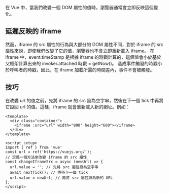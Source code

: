 
在 Vue 中，當我們改變一個 DOM 屬性的值時，瀏覽器通常會立即反映這個變化。

## 延遲反映的 iframe
然而，iframe 的 src 屬性的行為與大部分的 DOM 屬性不同，對於 iframe 的 src 屬性來說，即使我們改變了它的值，瀏覽器也不會立即重新載入 iframe。
在 iframe 中，event.timeStamp 是根據 iframe 的時戳計算的，這個值會小於基於父框架計算出來的 invoker.attached 時戳 = getNow()。
造成事件觸發的時戳小於呼叫者的時戳，因此，在 iframe 加載所需的時間差內，事件不會被觸發。

## 技巧
在改變 url 的值之前，先將 iframe 的 src 設為空字串，然後在下一個 tick 中再將它設回 url 的值。這樣，iframe 就會重新載入新的網址。例如：
```vue
<template>
  <div class="container">
    <iframe :src="url" width="800" height="600"></iframe>
  </div>
</template>

<script setup>
import { ref } from 'vue'
const url = ref('https://vuejs.org/');
// 定義一個方法來改變 iframe 的 src 屬性
const changeIframeSrc = async (newUrl) => {
  url.value = ''; // 先將 src 屬性設為空字串
  await nextTick(); // 等待下一個 tick
  url.value = newUrl; // 再將 src 屬性設為新的 URL
};
</script>
```